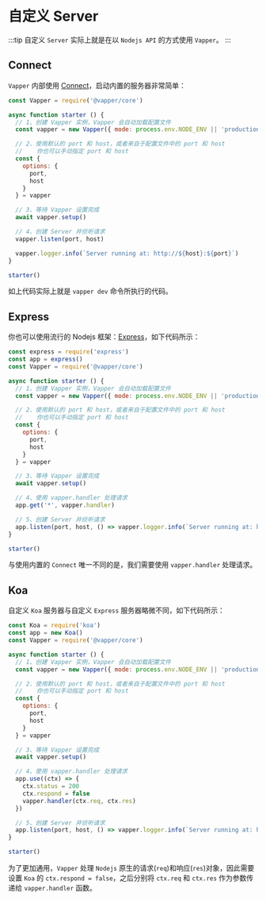 # 自定义 Server

:::tip
自定义 `Server` 实际上就是在以 `Nodejs API` 的方式使用 `Vapper`。
:::

## Connect

`Vapper` 内部使用 [Connect](https://www.npmjs.com/package/connect)，启动内置的服务器非常简单：

```js
const Vapper = require('@vapper/core')

async function starter () {
  // 1、创建 Vapper 实例，Vapper 会自动加载配置文件
  const vapper = new Vapper({ mode: process.env.NODE_ENV || 'production' })

  // 2、使用默认的 port 和 host，或者来自于配置文件中的 port 和 host
  //    你也可以手动指定 port 和 host
  const {
    options: {
      port,
      host
    }
  } = vapper

  // 3、等待 Vapper 设置完成
  await vapper.setup()

  // 4、创建 Server 并侦听请求
  vapper.listen(port, host)

  vapper.logger.info(`Server running at: http://${host}:${port}`)
}

starter()
```

如上代码实际上就是 `vapper dev` 命令所执行的代码。

## Express

你也可以使用流行的 Nodejs 框架：[Express](https://expressjs.com/)，如下代码所示：

```js
const express = require('express')
const app = express()
const Vapper = require('@vapper/core')

async function starter () {
  // 1、创建 Vapper 实例，Vapper 会自动加载配置文件
  const vapper = new Vapper({ mode: process.env.NODE_ENV || 'production' })

  // 2、使用默认的 port 和 host，或者来自于配置文件中的 port 和 host
  //    你也可以手动指定 port 和 host
  const {
    options: {
      port,
      host
    }
  } = vapper

  // 3、等待 Vapper 设置完成
  await vapper.setup()

  // 4、使用 vapper.handler 处理请求
  app.get('*', vapper.handler)

  // 5、创建 Server 并侦听请求
  app.listen(port, host, () => vapper.logger.info(`Server running at: http://${host}:${port}`))
}

starter()
```

与使用内置的 `Connect` 唯一不同的是，我们需要使用 `vapper.handler` 处理请求。

## Koa

自定义 `Koa` 服务器与自定义 `Express` 服务器略微不同，如下代码所示：

```js {22-26}
const Koa = require('koa')
const app = new Koa()
const Vapper = require('@vapper/core')

async function starter () {
  // 1、创建 Vapper 实例，Vapper 会自动加载配置文件
  const vapper = new Vapper({ mode: process.env.NODE_ENV || 'production' })

  // 2、使用默认的 port 和 host，或者来自于配置文件中的 port 和 host
  //    你也可以手动指定 port 和 host
  const {
    options: {
      port,
      host
    }
  } = vapper

  // 3、等待 Vapper 设置完成
  await vapper.setup()

  // 4、使用 vapper.handler 处理请求
  app.use((ctx) => {
    ctx.status = 200
    ctx.respond = false
    vapper.handler(ctx.req, ctx.res)
  })

  // 5、创建 Server 并侦听请求
  app.listen(port, host, () => vapper.logger.info(`Server running at: http://${host}:${port}`))
}

starter()
```

为了更加通用，`Vapper` 处理 `Nodejs` 原生的请求(`req`)和响应(`res`)对象，因此需要设置 `Koa` 的 `ctx.respond = false`，之后分别将 `ctx.req` 和 `ctx.res` 作为参数传递给 `vapper.handler` 函数。
